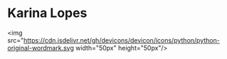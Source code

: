 # Karina Lopes

<img src="https://cdn.jsdelivr.net/gh/devicons/devicon/icons/python/python-original-wordmark.svg width="50px" height="50px"/>
          
